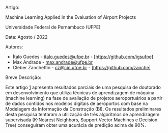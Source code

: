 Artigo:

Machine Learning Applied in the Evaluation of Airport Projects

Universidade Federal de Pernambuco (UFPE)

Data: Agosto / 2022

Autores:
*   Ítalo Guedes - italo.guedes@ufpe.br - [https://github.com/igsufpe]
*   Max Andrade - max.andrade@ufpe.br 
*   Cleber Zanchettin - cz@cin.ufpe.br - [https://github.com/zanche]

Breve Descrição:

Este artigo [1] apresenta resultados parciais de uma pesquisa de doutorado em desenvolvimento que utiliza técnicas de aprendizagem de máquina (machine learning) na fase de avaliação de projetos aeroportuários a partir de dados contidos nos modelos digitais de aeroportos com base na Modelagem da Informação da Construção (BI). Os resultados preliminares desta pesquisa tentaram a utilização de três algoritmos de aprendizagem supervisada (K-Nearest Neighbors, Support Vector Machines e Decision Tree) conseguiram obter uma acurácia de predição acima de 90%.

[1]: https://github.com/igsufpe/sitraer_2022/blob/main/3.%20article/SIT214.pdf 
